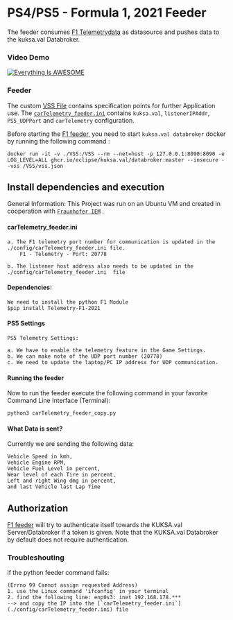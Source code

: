 # PS4/PS5 - Formula 1, 2021 Feeder
The feeder consumes [F1 Telemetrydata](https://www.ea.com/able/resources/f1-2021/ps4/telemetry) as datasource and pushes data to the kuksa.val Databroker.
### Video Demo
[![Everything Is AWESOME](https://i.stack.imgur.com/q3ceS.png)](https://youtu.be/StTqXEQ2l-Y?t=35s "Everything Is AWESOME")
### Feeder
The custom [VSS File](./VSS/vss.json) contains specification points for further Application use.
The [`carTelemetry_feeder.ini`](./config/carTelemetry_feeder.ini)  contains `kuksa.val`, `listenerIPAddr`, `PS5_UDPPort` and `carTelemetry` configuration.

Before starting the [F1 feeder](./carTelemetry_feeder.py), you need to start `kuksa.val databroker` docker by running the following command :
```
docker run -it -v ./VSS:/VSS --rm --net=host -p 127.0.0.1:8090:8090 -e LOG_LEVEL=ALL ghcr.io/eclipse/kuksa.val/databroker:master --insecure --vss /VSS/vss.json
```
## Install dependencies and execution

General Information: This Project was run on an Ubuntu VM and created in cooperation with [`Fraunhofer IEM`](https://www.iem.fraunhofer.de/) .

#### carTelemetry_feeder.ini
```
a. The F1 telemetry port number for communication is updated in the ./config/carTelemetry_feeder.ini file.
	F1 - Telemetry - Port: 20778
	
b. The listener host address also needs to be updated in the ./config/carTelemetry_feeder.ini  file
```

#### Dependencies:
```
We need to install the python F1 Module
$pip install Telemetry-F1-2021
```

#### PS5 Settings
```
PS5 Telemetry Settings:

a. We have to enable the telemetry feature in the Game Settings.
b. We can make note of the UDP port number (20778)
c. We need to update the laptop/PC IP address for UDP communication.
```
#### Running the feeder

Now to run the feeder execute the following command in your favorite Command Line Interface (Terminal):
```
python3 carTelemetry_feeder_copy.py
```
#### What Data is sent?

Currently we are sending the following data:
```
Vehicle Speed in kmh,
Vehicle Engine RPM,
Vehicle Fuel Level in percent,
Wear level of each Tire in percent,
Left and right Wing dmg in percent,
and last Vehicle last Lap Time
```

## Authorization

[F1 feeder](./carTelemetry_feeder.py) will try to authenticate itself towards the KUKSA.val Server/Databroker if a token is given.
Note that the KUKSA.val Databroker by default does not require authentication.


### Troubleshouting
if the python feeder command fails:
```
(Errno 99 Cannot assign requested Address) 
1. use the Linux command 'ifconfig' in your terminal
2. find the following line: enp0s3: inet 192.168.178.*** 
--> and copy the IP into the [`carTelemetry_feeder.ini`](./config/carTelemetry_feeder.ini) file
```
